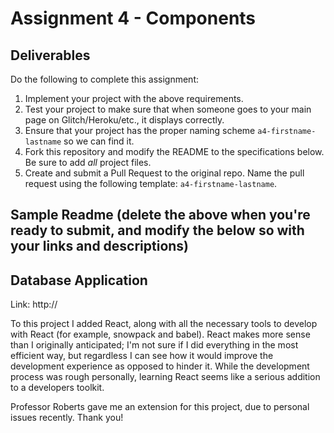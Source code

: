 Assignment 4 - Components
===

Deliverables
---

Do the following to complete this assignment:

1. Implement your project with the above requirements.
2. Test your project to make sure that when someone goes to your main page on Glitch/Heroku/etc., it displays correctly.
3. Ensure that your project has the proper naming scheme `a4-firstname-lastname` so we can find it.
4. Fork this repository and modify the README to the specifications below. Be sure to add *all* project files.
5. Create and submit a Pull Request to the original repo. Name the pull request using the following template: `a4-firstname-lastname`.

Sample Readme (delete the above when you're ready to submit, and modify the below so with your links and descriptions)
---

## Database Application

Link: http://

To this project I added React, along with all the necessary tools to develop
with React (for example, snowpack and babel). React makes more sense than I originally anticipated; I'm not sure
if I did everything in the most efficient way, but regardless I can see how it
would improve the development experience as opposed to hinder it. While the
development process was rough personally, learning React seems like a serious
addition to a developers toolkit.

Professor Roberts gave me an extension for this project, due to personal issues
recently. Thank you!